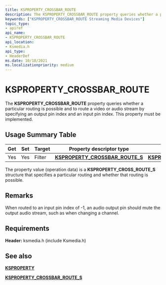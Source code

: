 ```yaml
---
title: KSPROPERTY_CROSSBAR_ROUTE
description: The KSPROPERTY_CROSSBAR_ROUTE property queries whether a particular routing is possible and to route a video or audio stream by specifying an output pin index and an input pin index. This property must be implemented.
keywords: ["KSPROPERTY_CROSSBAR_ROUTE Streaming Media Devices"]
topic_type:
- apiref
api_name:
- KSPROPERTY_CROSSBAR_ROUTE
api_location:
- Ksmedia.h
api_type:
- HeaderDef
ms.date: 10/18/2021
ms.localizationpriority: medium
---
```


# KSPROPERTY_CROSSBAR_ROUTE

The **KSPROPERTY_CROSSBAR_ROUTE** property queries whether a particular routing is possible and to route a video or audio stream by specifying an output pin index and an input pin index. This property must be implemented.

## Usage Summary Table

| Get | Set | Target | Property descriptor type | Property value type |
|--|--|--|--|--|
| Yes | Yes | Filter | [**KSPROPERTY_CROSSBAR_ROUTE_S**](/windows-hardware/drivers/ddi/ksmedia/ns-ksmedia-ksproperty_crossbar_route_s) | [**KSPROPERTY_CROSSBAR_ROUTE_S**](/windows-hardware/drivers/ddi/ksmedia/ns-ksmedia-ksproperty_crossbar_route_s) |

The property value (operation data) is a **KSPROPERTY_CROSS_ROUTE_S** structure that specifies a particular routing and whether that routing is possible.

## Remarks

When routed to an input pin index of -1, an audio output pin should mute the output audio stream, such as when changing a channel.

## Requirements

**Header:** ksmedia.h (include Ksmedia.h)

## See also

[**KSPROPERTY**](ksproperty-structure.md)

[**KSPROPERTY_CROSSBAR_ROUTE_S**](/windows-hardware/drivers/ddi/ksmedia/ns-ksmedia-ksproperty_crossbar_route_s)
